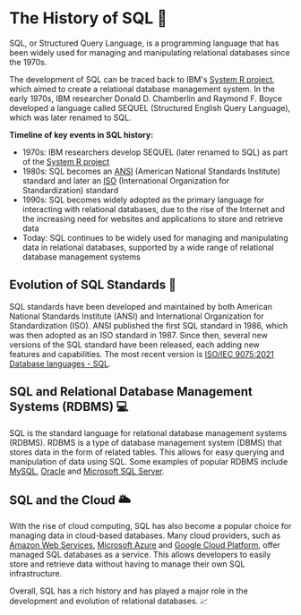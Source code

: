 # The History of SQL 📜

SQL, or Structured Query Language, is a programming language that has been widely used for managing and manipulating relational databases since the 1970s. 

The development of SQL can be traced back to IBM's [System R project](https://en.wikipedia.org/wiki/System_R), which aimed to create a relational database management system. In the early 1970s, IBM researcher Donald D. Chamberlin and Raymond F. Boyce developed a language called SEQUEL (Structured English Query Language), which was later renamed to SQL. 

**Timeline of key events in SQL history:**
- 1970s: IBM researchers develop SEQUEL (later renamed to SQL) as part of the [System R project](https://en.wikipedia.org/wiki/System_R)
- 1980s: SQL becomes an [ANSI](https://en.wikipedia.org/wiki/American_National_Standards_Institute) (American National Standards Institute) standard and later an [ISO](https://en.wikipedia.org/wiki/International_Organization_for_Standardization) (International Organization for Standardization) standard
- 1990s: SQL becomes widely adopted as the primary language for interacting with relational databases, due to the rise of the Internet and the increasing need for websites and applications to store and retrieve data
- Today: SQL continues to be widely used for managing and manipulating data in relational databases, supported by a wide range of relational database management systems

## Evolution of SQL Standards 📜
SQL standards have been developed and maintained by both American National Standards Institute (ANSI) and International Organization for Standardization (ISO). ANSI published the first SQL standard in 1986, which was then adopted as an ISO standard in 1987. Since then, several new versions of the SQL standard have been released, each adding new features and capabilities. The most recent version is [ISO/IEC 9075:2021 Database languages - SQL](https://www.iso.org/standard/76198.html).

## SQL and Relational Database Management Systems (RDBMS) 💻
SQL is the standard language for relational database management systems (RDBMS). RDBMS is a type of database management system (DBMS) that stores data in the form of related tables. This allows for easy querying and manipulation of data using SQL. Some examples of popular RDBMS include [MySQL](https://www.mysql.com/), [Oracle](https://www.oracle.com/database/) and [Microsoft SQL Server](https://www.microsoft.com/en-us/sql-server/sql-server-downloads).

## SQL and the Cloud 🌥
With the rise of cloud computing, SQL has also become a popular choice for managing data in cloud-based databases. Many cloud providers, such as [Amazon Web Services](https://aws.amazon.com/rds/), [Microsoft Azure](https://azure.microsoft.com/en-us/services/sql-database/) and [Google Cloud Platform](https://cloud.google.com/sql), offer managed SQL databases as a service. This allows developers to easily store and retrieve data without having to manage their own SQL infrastructure.

Overall, SQL has a rich history and has played a major role in the development and evolution of relational databases. 📈
